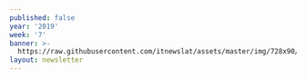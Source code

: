 ```yaml
---
published: false
year: '2019'
week: '7'
banner: >-
  https://raw.githubusercontent.com/itnewslat/assets/master/img/728x90/Banner-Resumen.jpg
layout: newsletter
---
```

